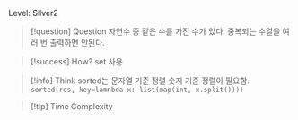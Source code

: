 Level: Silver2

> [!question] Question
> 자연수 중 같은 수를 가진 수가 있다.
> 중복되는 수열을 여러 번 출력하면 안된다.

> [!success] How?
> set 사용

> [!info] Think
> sorted는 문자열 기준 정렬
> 숫지 기준 정렬이 필요함.
> `sorted(res, key=lamnbda x: list(map(int, x.split())))`

> [!tip] Time Complexity
